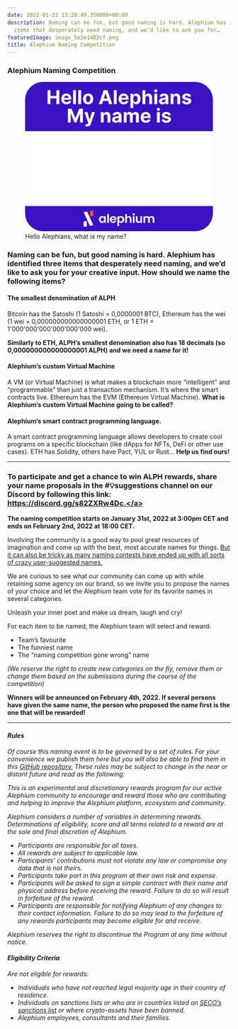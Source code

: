 ```yaml
---
date: 2022-01-31 13:28:49.350000+00:00
description: Naming can be fun, but good naming is hard. Alephium has identified three
  items that desperately need naming, and we’d like to ask you for…
featuredImage: image_5e2e1482cf.png
title: Alephium Naming Competition
---
```


### Alephium Naming Competition

<figure id="3243" class="graf graf--figure graf-after--h3">
<img src="image_5e2e1482cf.png" class="graf-image" data-image-id="1*XBD0zqxdRXSMBuOqlRHzxg.png" data-width="1280" data-height="1015" data-is-featured="true" />
<figcaption>Hello Alephians, what is my name?</figcaption>
</figure>

### Naming can be fun, but good naming is hard. Alephium has identified three items that desperately need naming, and we’d like to ask you for your creative input. How should we name the following items?

#### **The smallest denomination of ALPH**

Bitcoin has the Satoshi (1 Satoshi = 0,0000001 BTC), Ethereum has the wei (1 wei = 0,000000000000000001 ETH, or 1 ETH = 1'000'000'000'000'000'000 wei).

**Similarly to ETH, ALPH’s smallest denomination also has 18 decimals (so 0,000000000000000001 ALPH) and we need a name for it!**

#### **Alephium’s custom Virtual Machine**

A VM (or Virtual Machine) is what makes a blockchain more “intelligent” and “programmable” than just a transaction mechanism. It’s where the smart contracts live. Ethereum has the EVM (Ethereum Virtual Machine). **What is Alephium’s custom Virtual Machine going to be called?**

#### **Alephium’s smart contract programming language.**

A smart contract programming language allows developers to create cool programs on a specific blockchain (like dApps for NFTs, DeFi or other use cases). ETH has Solidity, others have Pact, YUL or Rust… **Help us find ours!**

---

### To participate and get a chance to win ALPH rewards, share your name proposals in the \#💡suggestions channel on our Discord by following this link: <a href="https://discord.gg/s82ZXRw4Dc." class="markup--anchor markup--h3-anchor" data-href="https://discord.gg/s82ZXRw4Dc." rel="noopener" target="_blank">https://discord.gg/s82ZXRw4Dc.</a>

**The naming competition starts on January 31st, 2022 at 3:00pm CET and ends on February 2nd, 2022 at 18:00 CET.**

Involving the community is a good way to pool great resources of imagination and come up with the best, most accurate names for things. <a href="https://www.nytimes.com/2016/03/22/world/europe/boaty-mcboatface-what-you-get-when-you-let-the-internet-decide.html" class="markup--anchor markup--p-anchor" data-href="https://www.nytimes.com/2016/03/22/world/europe/boaty-mcboatface-what-you-get-when-you-let-the-internet-decide.html" rel="noopener" target="_blank">But it can also be tricky as many naming contests have ended up with all sorts of crazy user-suggested names.</a>

We are curious to see what our community can come up with while retaining some agency on our brand, so we invite you to propose the names of your choice and let the Alephium team vote for its favorite names in several categories.

Unleash your inner poet and make us dream, laugh and cry!

For each item to be named, the Alephium team will select and reward:

- Team’s favourite
- The funniest name
- The “naming competition gone wrong” name

_(We reserve the right to create new categories on the fly, remove them or change them based on the submissions during the course of the competition)_

**Winners will be announced on February 4th, 2022. If several persons have given the same name, the person who proposed the name first is the one that will be rewarded!**

---

#### **_Rules_**

_Of course this naming event is to be governed by a set of rules. For your convenience we publish them here but you will also be able to find them in this_ <a href="https://github.com/alephium/community" class="markup--anchor markup--p-anchor" data-href="https://github.com/alephium/community" rel="noopener" target="_blank"><em>GitHub repository.</em></a> _These rules may be subject to change in the near or distant future and read as the following:_

_This is an experimental and discretionary rewards program for our active Alephium community to encourage and reward those who are contributing and helping to improve the Alephium platform, ecosystem and community._

_Alephium considers a number of variables in determining rewards. Determinations of eligibility, score and all terms related to a reward are at the sole and final discretion of Alephium._

- _Participants are responsible for all taxes._
- _All rewards are subject to applicable law._
- _Participants’ contributions must not violate any law or compromise any data that is not theirs._
- _Participants take part in this program at their own risk and expense._
- _Participants will be asked to sign a simple contract with their name and physical address before receiving the reward. Failure to do so will result in forfeiture of the reward._
- _Participants are responsible for notifying Alephium of any changes to their contact information. Failure to do so may lead to the forfeiture of any rewards participants may become eligible for and receive._

_Alephium reserves the right to discontinue the Program at any time without notice._

#### **_Eligibility Criteria_**

_Are not eligible for rewards:_

- _Individuals who have not reached legal majority age in their country of residence._
- _Individuals on sanctions lists or who are in countries listed on_ <a href="https://www.seco.admin.ch/seco/fr/home/Aussenwirtschaftspolitik_Wirtschaftliche_Zusammenarbeit/Wirtschaftsbeziehungen/exportkontrollen-und-sanktionen/sanktionen-embargos/sanktionsmassnahmen.html" class="markup--anchor markup--li-anchor" data-href="https://www.seco.admin.ch/seco/fr/home/Aussenwirtschaftspolitik_Wirtschaftliche_Zusammenarbeit/Wirtschaftsbeziehungen/exportkontrollen-und-sanktionen/sanktionen-embargos/sanktionsmassnahmen.html" rel="noopener" target="_blank"><em>SECO’s sanctions list</em></a> _or where crypto-assets have been banned._
- _Alephium employees, consultants and their families._
